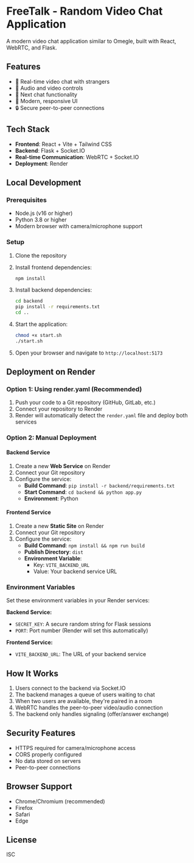 # FreeTalk - Random Video Chat Application

A modern video chat application similar to Omegle, built with React, WebRTC, and Flask.

## Features

- 🎥 Real-time video chat with strangers
- 🎤 Audio and video controls
- 🔄 Next chat functionality
- 🎨 Modern, responsive UI
- 🔒 Secure peer-to-peer connections

## Tech Stack

- **Frontend**: React + Vite + Tailwind CSS
- **Backend**: Flask + Socket.IO
- **Real-time Communication**: WebRTC + Socket.IO
- **Deployment**: Render

## Local Development

### Prerequisites

- Node.js (v16 or higher)
- Python 3.8 or higher
- Modern browser with camera/microphone support

### Setup

1. Clone the repository
2. Install frontend dependencies:
   ```bash
   npm install
   ```

3. Install backend dependencies:
   ```bash
   cd backend
   pip install -r requirements.txt
   cd ..
   ```

4. Start the application:
   ```bash
   chmod +x start.sh
   ./start.sh
   ```

5. Open your browser and navigate to `http://localhost:5173`

## Deployment on Render

### Option 1: Using render.yaml (Recommended)

1. Push your code to a Git repository (GitHub, GitLab, etc.)
2. Connect your repository to Render
3. Render will automatically detect the `render.yaml` file and deploy both services

### Option 2: Manual Deployment

#### Backend Service

1. Create a new **Web Service** on Render
2. Connect your Git repository
3. Configure the service:
   - **Build Command**: `pip install -r backend/requirements.txt`
   - **Start Command**: `cd backend && python app.py`
   - **Environment**: Python

#### Frontend Service

1. Create a new **Static Site** on Render
2. Connect your Git repository
3. Configure the service:
   - **Build Command**: `npm install && npm run build`
   - **Publish Directory**: `dist`
   - **Environment Variable**: 
     - Key: `VITE_BACKEND_URL`
     - Value: Your backend service URL

### Environment Variables

Set these environment variables in your Render services:

**Backend Service:**
- `SECRET_KEY`: A secure random string for Flask sessions
- `PORT`: Port number (Render will set this automatically)

**Frontend Service:**
- `VITE_BACKEND_URL`: The URL of your backend service

## How It Works

1. Users connect to the backend via Socket.IO
2. The backend manages a queue of users waiting to chat
3. When two users are available, they're paired in a room
4. WebRTC handles the peer-to-peer video/audio connection
5. The backend only handles signaling (offer/answer exchange)

## Security Features

- HTTPS required for camera/microphone access
- CORS properly configured
- No data stored on servers
- Peer-to-peer connections

## Browser Support

- Chrome/Chromium (recommended)
- Firefox
- Safari
- Edge

## License

ISC

